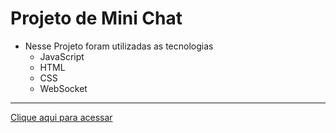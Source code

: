 # Projeto de Mini Chat 
* Nesse Projeto foram utilizadas as tecnologias
    - JavaScript
    - HTML
    - CSS
    - WebSocket 
---
[Clique aqui para acessar](https://chat-frontend-rjpu.onrender.com/)



